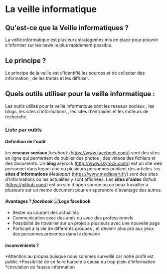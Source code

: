 # La veille informatique

## Qu'est-ce que la Veille informatiques ?
La veille informatique est plusieurs stratagemes mis en place pour pouvoir  s'informer sur les news le plus rapidement possible.
## Le principe ?
Le principe de la veille est d'identifié les sources et de collecter des information , de les traités et les diffuser.
## Quels outils utiliser pour la veille informatique :
Les outils utilisé pour la veille informatique sont les reseaux sociaux , les blogs, les sites d'informations , les sites d'entraides et les moteurs de recherche.

### Liste par outils


#### Definition de l'outil
les **reseaux sociaux** *facebook* (https://www.facebook.com/) sont des sites en  ligne qui permettent de publier des photos , des videos des fichiers et des documents.
Un **blog** *skyrock* (http://www.skyrock.com/) est un site web personnel dans lequel une ou plusieurs personnes publient des articles.
les **sites d'informations** *Mediapart* (https://www.mediapart.fr/) sont des sites d'informations ou les actualités y sont affichées.
Les **sites d'aides** *Github* (https://github.com/) est un site d'open source ou on peux travailler a plusieurs sur un meme document pour en apprendre d'avantage des autres.
#### Avantages ? *facebook* ![Logo facebook](http://www.madaplus.info/photo/art/grande/10561977-17362506.jpg?v=1478832325 "Logo Title Text 1")
* Rester au courant des actualités 
* Communication avec des amis ou avec des professionnels
* Possibilité de travailler sur un projet a plusieurs avec une nouvelle page
* Participé a la vie de differents groupes , et devenir plus pro aux yeux des personnes présentes dans le domaine

#### inconvénients ?
*Attention au propos puisque  nous sommes surveillé car notre profil est public 
*Possibilité de ce faire harcelé a cause du trop plein d'information
*circulation de fausse information
